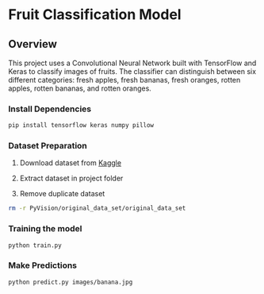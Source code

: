 <h1>Fruit Classification Model</h1>

<h2>Overview</h2>
This project uses a Convolutional Neural Network built with TensorFlow and Keras to classify images of fruits. The classifier can distinguish between six different categories: fresh apples, fresh bananas, fresh oranges, rotten apples, rotten bananas, and rotten oranges.


<h3>Install Dependencies</h3>

```bash
pip install tensorflow keras numpy pillow
```
<h3>Dataset Preparation</h3>

1. Download dataset from [Kaggle](https://www.kaggle.com/datasets/sriramr/apples-bananas-oranges/data)

2. Extract dataset in project folder

3. Remove duplicate dataset
```bash
rm -r PyVision/original_data_set/original_data_set
```

<h3>Training the model</h3>

```bash
python train.py
```

<h3>Make Predictions</h3>

```bash
python predict.py images/banana.jpg
```
